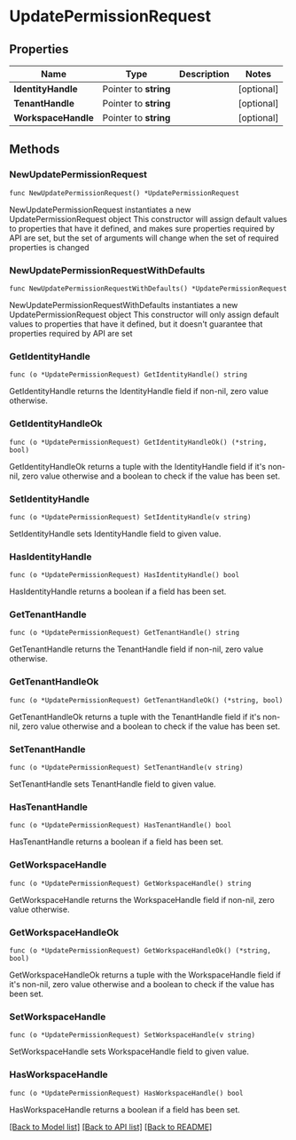 # UpdatePermissionRequest

## Properties

Name | Type | Description | Notes
------------ | ------------- | ------------- | -------------
**IdentityHandle** | Pointer to **string** |  | [optional] 
**TenantHandle** | Pointer to **string** |  | [optional] 
**WorkspaceHandle** | Pointer to **string** |  | [optional] 

## Methods

### NewUpdatePermissionRequest

`func NewUpdatePermissionRequest() *UpdatePermissionRequest`

NewUpdatePermissionRequest instantiates a new UpdatePermissionRequest object
This constructor will assign default values to properties that have it defined,
and makes sure properties required by API are set, but the set of arguments
will change when the set of required properties is changed

### NewUpdatePermissionRequestWithDefaults

`func NewUpdatePermissionRequestWithDefaults() *UpdatePermissionRequest`

NewUpdatePermissionRequestWithDefaults instantiates a new UpdatePermissionRequest object
This constructor will only assign default values to properties that have it defined,
but it doesn't guarantee that properties required by API are set

### GetIdentityHandle

`func (o *UpdatePermissionRequest) GetIdentityHandle() string`

GetIdentityHandle returns the IdentityHandle field if non-nil, zero value otherwise.

### GetIdentityHandleOk

`func (o *UpdatePermissionRequest) GetIdentityHandleOk() (*string, bool)`

GetIdentityHandleOk returns a tuple with the IdentityHandle field if it's non-nil, zero value otherwise
and a boolean to check if the value has been set.

### SetIdentityHandle

`func (o *UpdatePermissionRequest) SetIdentityHandle(v string)`

SetIdentityHandle sets IdentityHandle field to given value.

### HasIdentityHandle

`func (o *UpdatePermissionRequest) HasIdentityHandle() bool`

HasIdentityHandle returns a boolean if a field has been set.

### GetTenantHandle

`func (o *UpdatePermissionRequest) GetTenantHandle() string`

GetTenantHandle returns the TenantHandle field if non-nil, zero value otherwise.

### GetTenantHandleOk

`func (o *UpdatePermissionRequest) GetTenantHandleOk() (*string, bool)`

GetTenantHandleOk returns a tuple with the TenantHandle field if it's non-nil, zero value otherwise
and a boolean to check if the value has been set.

### SetTenantHandle

`func (o *UpdatePermissionRequest) SetTenantHandle(v string)`

SetTenantHandle sets TenantHandle field to given value.

### HasTenantHandle

`func (o *UpdatePermissionRequest) HasTenantHandle() bool`

HasTenantHandle returns a boolean if a field has been set.

### GetWorkspaceHandle

`func (o *UpdatePermissionRequest) GetWorkspaceHandle() string`

GetWorkspaceHandle returns the WorkspaceHandle field if non-nil, zero value otherwise.

### GetWorkspaceHandleOk

`func (o *UpdatePermissionRequest) GetWorkspaceHandleOk() (*string, bool)`

GetWorkspaceHandleOk returns a tuple with the WorkspaceHandle field if it's non-nil, zero value otherwise
and a boolean to check if the value has been set.

### SetWorkspaceHandle

`func (o *UpdatePermissionRequest) SetWorkspaceHandle(v string)`

SetWorkspaceHandle sets WorkspaceHandle field to given value.

### HasWorkspaceHandle

`func (o *UpdatePermissionRequest) HasWorkspaceHandle() bool`

HasWorkspaceHandle returns a boolean if a field has been set.


[[Back to Model list]](../README.md#documentation-for-models) [[Back to API list]](../README.md#documentation-for-api-endpoints) [[Back to README]](../README.md)


